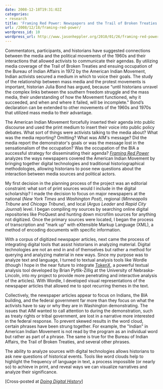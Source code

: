 ```yaml
---
date: 2008-12-18T19:31:02Z
categories:
- research
title: 'Framing Red Power: Newspapers and the Trail of Broken Treaties'
url: /2008/12/18/framing-red-power/
wordpress_id: 10
wordpress_url: http://www.jasonheppler.org/2010/01/26/framing-red-power/
---
```


Commentators, participants, and historians have suggested connections  between the media and the political movements of the 1960s and their  interactions that allowed activists to communicate their agendas. By  utilizing media coverage of the Trail of Broken Treaties and ensuing  occupation of the Bureau of Indian Affairs in 1972 by the American  Indian Movement, Indian activists secured a medium in which to voice  their goals.  The study of the relationship between mass media and the  protest movements is important, historian Julia Bond has argued, because  “until historians unravel the complex links between the southern  freedom struggle and the mass media, their understanding of how the  Movement functioned, why it succeeded, and when and where it failed,  will be incomplete."  Bond’s declaration can be extended to other  movements of the 1960s and 1970s that utilized mass media to their  advantage.

The American Indian Movement forcefully inserted their agenda into  public discourse and used the print medium to insert their voice into  public policy debates.  What sort of things were activists talking to  the media about?  What was the media reporting?  Omitting?  What was  AIM's message?  Did the media report the demonstrator's goals or was the  message lost in the sensationalism of the occupation?  Was the  occupation of the BIA a successful strategy for disseminating their  agenda?  <em><a href="http://segonku.unl.edu/~jheppler/index.html" target="_blank">Framing  Red Power</a></em> analyzes the ways newspapers covered the American  Indian Movement by bringing together digital technologies and  traditional historiographical methodologies, allowing historians to pose  new questions about the interaction between media sources and political  actors.

<img title="More..." src="http://tdhxp.wordpress.com/wp-includes/js/tinymce/plugins/wordpress/img/trans.gif" alt="" />My first  decision in the planning process of the project was an editorial  constraint: what sort of print sources would I include in the digital  scholarship?  I made the decision to focus on major newspapers at the  national (<em>New York Times</em> and <em>Washington Post</em>), regional (<em>Minneapolis  Tribune</em> and <em>Chicago Tribune</em>), and local (<em>Argus Leader</em> and <em>Rapid City Journal</em>) level.  I began compiling my sources by  searching online digital repositories like ProQuest and hunting down  microfilm sources for anything not digitized.  Once the primary sources  were located, I began the process of transcription and "mark up" with  eXtensible Markup Language (XML), a method of encoding documents with  specific information.

With a corpus of digitized newspaper articles, next came the process  of integrating digital tools that assist historians in analyzing  material.  Digital technologies are not an end in and of themselves but  rather a method for querying and analyzing material in new ways.  Since  my purpose was to analyze text and language, I turned to textual  analysis tools like Wordle (though I hope in the near future to  integrate <a href="http://libtextcenter.unl.edu/cocoon/cdrh/tokenx/index.html?file=../xml/base.xml" target="_blank">TokenX</a>, a powerful textual analysis tool developed  by Brian Pytlik-Zillig at the University of Nebraska-Lincoln, into my  project to provide more penetrating and interactive analysis of the  articles).  With Wordle, I developed visual representations of the  newspaper articles that allowed me to spot recurring themes in the text.

Collectively, the newspaper articles appear to focus on Indians, the  BIA building, and the federal government far more than they focus on  what the activists have to say or why they are in Washington  demonstrating.  The issues that AIM wanted to call attention to during  the demonstration, such as treaty rights or tribal government, are lost  in a narrative more interested in the federal response.  To prevent  skewed results in the word cloud, certain phrases have been strung  together.  For example, the "Indian" in American Indian Movement is not  read by the program as an individual word but rather as part of a  phrase.  The same is true for the Bureau of Indian Affairs, the Trail of  Broken Treaties, and several other phrases.

The ability to analyze sources with digital technologies allows  historians to ask new questions of historical events.  Tools like word  clouds help to highlight the frequency of language in text, a process  impossible (or nearly so) to achieve in print, and reveal ways we can  visualize narratives and analyze their significance.

[Cross-posted at <a href="http://digitalhistory.unl.edu/blog/2008/12/framing-red-power-newspapers-and-the-trail-of-broken-treaties/" target="_blank"><em>Doing Digital History</em></a>]
